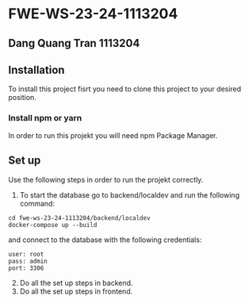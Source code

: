 # FWE-WS-23-24-1113204
## Dang Quang Tran 1113204

## Installation

To install this project fisrt you need to clone this project to your desired position. 


### Install npm or yarn
In order to run this projekt you will need npm Package Manager.

## Set up
Use the following steps in order to run the projekt correctly.

1. To start the database go to backend/localdev and run the following command:

```
cd fwe-ws-23-24-1113204/backend/localdev
docker-compose up --build
```
and connect to the database with the following credentials:

```
user: root
pass: admin
port: 3306
```
2. Do all the set up steps in backend.
3. Do all the set up steps in frontend.
